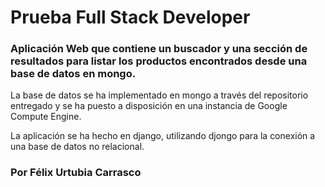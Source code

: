 # Prueba Full Stack Developer
### Aplicación Web que contiene un buscador y una sección de resultados para listar los productos encontrados desde una base de datos en mongo.
La base de datos se ha implementado en mongo a través del repositorio entregado y se ha puesto a disposición en una instancia de Google Compute Engine.

La aplicación se ha hecho en django, utilizando djongo para la conexión a una base de datos no relacional.



### Por Félix Urtubia Carrasco
